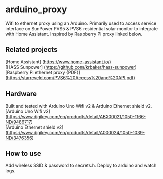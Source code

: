 # arduino_proxy
Wifi to ethernet proxy using an Arduino. Primarily used to access service interface on SunPower PVS5 & PVS6 residential solar monitor to integrate with Home Assistant. Inspired by Raspberry Pi proxy linked below.

## Related projects
[Home Assistant] (https://www.home-assistant.io/)  
[HASS Sunpower] (https://github.com/krbaker/hass-sunpower)  
[Raspberry Pi ethernet proxy {PDF}] (https://starreveld.com/PVS6%20Access%20and%20API.pdf)  

## Hardware
Built and tested with Arduino Uno Wifi v2 & Arduino Ethernet shield v2.  
[Arduino Uno Wifi v2] (https://www.digikey.com/en/products/detail/ABX00021/1050-1166-ND/9486717)  
[Arduino Ethernet shield v2] (https://www.digikey.com/en/products/detail/A000024/1050-1039-ND/3476356)  

## How to use
Add wireless SSID & password to secrets.h. Deploy to arduino and watch logs.
